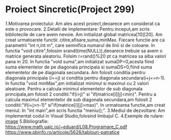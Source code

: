 # Proiect Sincretic(Project 299)
1.Motivarea proiectului:
Am ales acest proiect,deoarece am considerat ca este o provocare.
2.Detalii de implementare:
Pentru inceput,am scris bibliotecile de care avem nevoie.
Am initializat global matricea[10][20].
Am creat urmatoarele functii: citire,afisare,suma,minMax.
Fiecare functie are ca parametrii "int n,int m", care semnifica numarul de linii si de coloane.
In functia "void citire",folosim srand(time(NULL)),deoarece trebuie sa avem o matrice generata aleatoriu.
Folsim r=rand()%20 pt ca matricea sa aiba valori pana in 20.
In functia "void suma",am initializat sumaDP=0,acesta fiind suma elementelor de pe diagonala principala si sumaDS=0,fiind suma elementelor de pe diagonala secundara.
Am folosit conditia pentru diagonala principala (i==j) si conditia pentru diagonala secundara(i+j==n-1).
In functia "void minMax",am initializat minimul si maximul cu 2 valori aleatoare.
Pentru a calcula minimul elementelor de sub diagonala principala,am folosit 2 conditii:"if(i>j)" si "if(matrice[i][j]<min)".
Pentru a calcula maximul elementelor de sub diagonala secundara,am folosit 2 conditii:"if(i+j>n-1)" si"if(matrice[i][j]>max)".
In urmatoarea functie,am creat meniul.
In "int main",am scris functia "meniu();".
3.Mediul de dezvoltare:
Am implementat codul in Visual Studio,folosind limbajul C.
4.Exemple de rulare:
[image](https://user-images.githubusercontent.com/119864658/205659432-7f86706a-8ec8-4427-ae85-49fd8e1aed89.png)
5.Bibliografie:
https://www.math.uaic.ro/~eduard/L08.Programare_C.pdf
https://www.pbinfo.ro/articole/5626/tablouri-patratice
